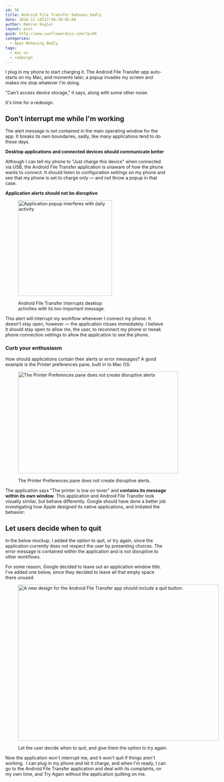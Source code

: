 ```yaml
---
id: 56
title: Android File Transfer behaves badly
date: 2016-11-16T17:58:30-05:00
author: Mehron Kugler
layout: post
guid: http://www.sunflowerdojo.com/?p=56
categories:
  - Apps Behaving Badly
tags:
  - mac os
  - redesign
---
```

I plug in my phone to start charging it. The Android File Transfer app auto-starts on my Mac, and moments later, a popup invades my screen and makes me stop whatever I'm doing.

"Can't access device storage," it says, along with some other noise.

It's time for a redesign.

<!--more-->

## Don't interrupt me while I'm working

The alert message is not contained in the main operating window for the app. It breaks its own boundaries, sadly, like many applications tend to do these days.

**Desktop applications and connected devices should communicate better**

Although I can tell my phone to "Just charge this device" when connected via USB, the Android File Transfer application is unaware of how the phone wants to connect. It should listen to configuration settings on my phone and see that my phone is set to charge only &mdash; and not throw a popup in that case.

**Application alerts should not be disruptive**<figure id="attachment_64" aria-describedby="caption-attachment-64" style="width: 294px" class="wp-caption aligncenter">

[<img loading="lazy" class="wp-image-64 size-medium" src="http://www.sunflowerdojo.com/wp-content/uploads/2016/11/Screenshot-2016-11-10-11.27.06-294x300.png" alt="Application popup interferes with daily activity" width="294" height="300" />](http://www.sunflowerdojo.com/wp-content/uploads/2016/11/Screenshot-2016-11-10-11.27.06.png)<figcaption id="caption-attachment-64" class="wp-caption-text">Android File Transfer interrupts desktop activities with its too-important message.</figcaption></figure>

This alert will interrupt my workflow whenever I connect my phone. It doesn't stay open, however &mdash; the application closes immediately. I believe it should stay open to allow me, the user, to reconnect my phone or tweak phone connection settings to allow the application to see the phone.

### Curb your enthusiasm</h2>

How should applications contain their alerts or error messages? A good example is the Printer preferences pane, built in to Mac OS:<figure id="attachment_67" aria-describedby="caption-attachment-67" style="width: 501px" class="wp-caption aligncenter">

<img loading="lazy" class="wp-image-67 size-full" src="http://www.sunflowerdojo.com/wp-content/uploads/2016/11/Screen-Shot-2016-11-16-at-12.03.08-PM.png" alt="The Printer Preferences pane does not create disruptive alerts" width="501" height="319" /> <figcaption id="caption-attachment-67" class="wp-caption-text">The Printer Preferences pane does not create disruptive alerts.</figcaption></figure>

The application says "The printer is low on toner" and **contains its message within its own window**. This application and Android File Transfer look visually similar, but behave differently. Google should have done a better job investigating how Apple designed its native applications, and imitated the behavior:

## Let users decide when to quit

In the below mockup, I added the option to quit, or try again, since the application currently does not respect the user by presenting choices. The error message is contained within the application and is not disruptive to other workflows.

For some reason, Google decided to leave out an application window title. I've added one below, since they decided to leave all that empty space there unused.<figure id="attachment_69" aria-describedby="caption-attachment-69" style="width: 629px" class="wp-caption aligncenter">

[<img loading="lazy" class="wp-image-69 size-full" src="http://www.sunflowerdojo.com/wp-content/uploads/2016/11/android_file_transfer_betterdesign.png" alt="A new design for the Android File Transfer app should include a quit button." width="629" height="489" />](http://www.sunflowerdojo.com/wp-content/uploads/2016/11/android_file_transfer_betterdesign.png)<figcaption id="caption-attachment-69" class="wp-caption-text">Let the user decide when to quit, and give them the option to try again.</figcaption></figure>

Now the application won't interrupt me, and it won't quit if things aren't working.  I can plug in my phone and let it charge, and when I'm ready, I can go to the Android File Transfer application and deal with its complaints, on my own time, and Try Again without the application quitting on me.
